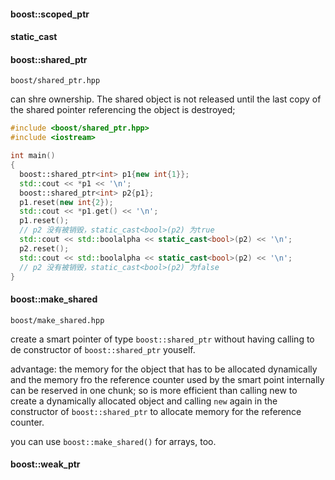 #### boost::scoped_ptr



#### static_cast



#### boost::shared_ptr

`boost/shared_ptr.hpp`

can shre ownership. The shared object is not released until the last copy of the shared pointer referencing the object is destroyed;

```cpp
#include <boost/shared_ptr.hpp>
#include <iostream>

int main()
{
  boost::shared_ptr<int> p1{new int{1}};
  std::cout << *p1 << '\n';
  boost::shared_ptr<int> p2{p1};
  p1.reset(new int{2});
  std::cout << *p1.get() << '\n';
  p1.reset();
  // p2 没有被销毁，static_cast<bool>(p2) 为true
  std::cout << std::boolalpha << static_cast<bool>(p2) << '\n';
  p2.reset();
  std::cout << std::boolalpha << static_cast<bool>(p2) << '\n';
  // p2 没有被销毁，static_cast<bool>(p2) 为false
}
```





#### boost::make_shared

`boost/make_shared.hpp`

create a smart pointer of type `boost::shared_ptr` without having calling to de constructor of `boost::shared_ptr` youself.

advantage: the memory for the object that has to be allocated dynamically and the memory fro the reference counter used by the smart point internally can be reserved in one chunk; so is more efficient than calling new to create a dynamically allocated object and calling `new` again in the constructor of `boost::shared_ptr` to allocate memory for the reference counter.

you can use `boost::make_shared()` for arrays, too.



#### boost::weak_ptr













